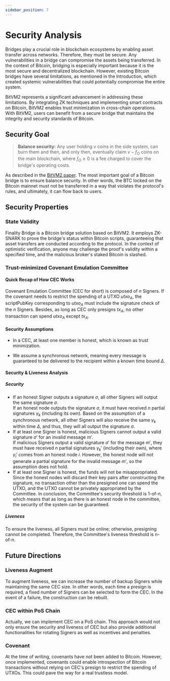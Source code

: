 ```yaml
---
sidebar_position: 7
---
```


# Security Analysis
Bridges play a crucial role in blockchain ecosystems by enabling asset transfer across networks. Therefore, they must be secure. Any vulnerabilities in a bridge can compromise the assets being transferred. In the context of Bitcoin, bridging is especially important because it is the most secure and decentralized blockchain. However, existing Bitcoin bridges have several limitations, as mentioned in the Introduction, which created systemic vulnerabilities that could potentially compromise the entire system.

BitVM2 represents a significant advancement in addressing these limitations. By integrating ZK techniques and implementing smart contracts on Bitcoin, BitVM2 enables trust minimization in cross-chain operations. With BitVM2, users can benefit from a secure bridge that maintains the integrity and security standards of Bitcoin.

## Security Goal

> **Balance security:** Any user holding $v$ coins in the side system, can burn them and then, and only then,
eventually claim $v-f_O$ coins on the main blockchain, where $f_O \geq 0$ is a fee charged to cover the bridge's
operating costs.

As described in the [BitVM2 paper](https://bitvm.org/bitvm_bridge.pdf). The most important goal of a Bitcoin bridge is to ensure balance security. In other words, the BTC locked on the Bitcoin mainnet must not be transferred in a way that violates the protocol's rules, and ultimately, it can flow back to users.

## Security Properties

### State Validity

Finality Bridge is a Bitcoin bridge solution based on BitVM2. It employs ZK-SNARK to prove the bridge's status within Bitcoin scripts, guaranteeing that asset transfers are conducted according to the protocol. In the context of optimistic verification, anyone may challenge the proof's validity within a specified time, and the malicious broker's staked Bitcoin is slashed.

### Trust-minimized Covenant Emulation Committee

#### Quick Recap of How CEC Works

Covenant Emulation Committee (CEC for short) is composed of $n$ Signers. If the covenant needs to restrict the spending of a UTXO $utxo_A$, the scriptPubKey corresponding to $utxo_A$ must include the signature check of the $n$ Signers. Besides, as long as CEC only presigns $tx_A$, no other transaction can spend $utxo_A$ except $tx_A$.


#### Security Assumptions

- In a CEC, at least one member is honest, which is known as trust minimization.

- We assume a synchronous network, meaning every message is guaranteed to be delivered to the recipient within a known time bound $\Delta$.

#### Security & Liveness Analysis

##### Security

- If an honest Signer outputs a signature $\sigma$, all other Signers will output the same signature $\sigma$.  
  If an honest node outputs the signature $\sigma$, it must have received $n$ partial signatures $\gamma_k$ (including its own). Based on the assumption of a synchronous network, all other Signers will also receive the same $\gamma_k$ within time $\Delta$, and thus, they will all output the signature $\sigma$.
- If at least one Signer is honest, malicious Signers cannot output a valid signature $\sigma'$ for an invalid message $m'$.  
  If malicious Signers output a valid signature $\sigma'$ for the message $m'$, they must have received $n$ partial signatures $\gamma_k'$ (including their own), where $\gamma_i'$ comes from an honest node $i$. However, the honest node will not generate a partial signature for the invalid message $m'$, so the assumption does not hold.
- If at least one Signer is honest, the funds will not be misappropriated.
  Since the honest nodes will discard their key pairs after constructing the signature, no transaction other than the presigned one can spend the UTXO, and the UTXO cannot be privately appropriated by the Committee.
In conclusion, the Committee's security threshold is 1-of-n, which means that as long as there is an honest node in the committee, the security of the system can be guaranteed.

##### Liveness

To ensure the liveness, all Signers must be online; otherwise, presigning cannot be completed. Therefore, the Committee's liveness threshold is n-of-n.

## Future Directions

### Liveness Augment

To augment liveness, we can increase the number of backup Signers while maintaining the same CEC size. In other words, each time a presign is required, a fixed number of Signers can be selected to form the CEC. In the event of a failure, the construction can be rebuilt.

### CEC within PoS Chain

Actually, we can implement CEC on a PoS chain. This approach would not only ensure the security and liveness of CEC but also provide additional functionalities for rotating Signers as well as incentives and penalties.

### Covenant
At the time of writing, covenants have not been added to Bitcoin. However, once implemented, covenants could enable introspection of Bitcoin transactions without relying on CEC's presign to restrict the spending of UTXOs. This could pave the way for a real trustless model.
